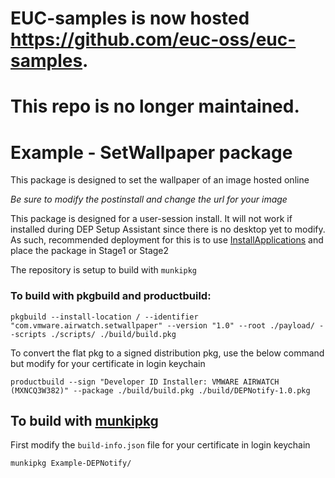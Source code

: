 # EUC-samples is now hosted https://github.com/euc-oss/euc-samples.
# This repo is no longer maintained.

# Example - SetWallpaper package
This package is designed to set the wallpaper of an image hosted online

*Be sure to modify the postinstall and change the url for your image*

This package is designed for a user-session install. It will not work if installed during DEP Setup Assistant since there is no desktop yet to modify. As such, recommended deployment for this is to use [InstallApplications](https://github.com/erikng/installapplications) and place the package in Stage1 or Stage2

The repository is setup to build with `munkipkg`

### To build with pkgbuild and productbuild:
```
pkgbuild --install-location / --identifier "com.vmware.airwatch.setwallpaper" --version "1.0" --root ./payload/ --scripts ./scripts/ ./build/build.pkg
```
To convert the flat pkg to a signed distribution pkg, use the below command but modify for your certificate in login keychain
```
productbuild --sign "Developer ID Installer: VMWARE AIRWATCH (MXNCQ3W382)" --package ./build/build.pkg ./build/DEPNotify-1.0.pkg
```


## To build with [munkipkg](https://github.com/munki/munki-pkg)
First modify the `build-info.json` file for your certificate in login keychain
```
munkipkg Example-DEPNotify/
```
